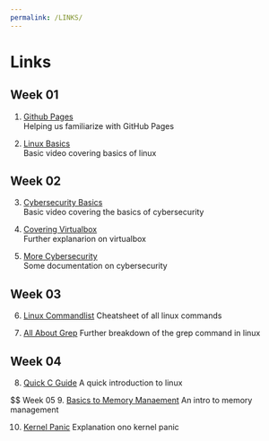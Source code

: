 ```yaml
---
permalink: /LINKS/
---
```


# Links

## Week 01

1. [Github Pages](https://www.youtube.com/watch?v=QyFcl_Fba-k)<br>
Helping us familiarize with GitHub Pages

2. [Linux Basics](https://www.youtube.com/watch?v=ROjZy1WbCIA)<br>
Basic video covering basics of linux

## Week 02

3. [Cybersecurity Basics](https://www.youtube.com/watch?v=5MMoxyK1Y9o)<br>
Basic video covering the basics of cybersecurity

4. [Covering Virtualbox](https://www.youtube.com/watch?v=sB_5fqiysi4)<br>
Further explanarion on virtualbox

5. [More Cybersecurity](https://www.geeksforgeeks.org/cyber-security-types-and-importance/)<br>
Some documentation on cybersecurity

## Week 03

6. [Linux Commandlist](https://www.linuxtrainingacademy.com/linux-commands-cheat-sheet/)
Cheatsheet of all linux commands

7. [All About Grep](https://www.opensourceforu.com/2012/06/beginners-guide-gnu-grep-basics/)
Further breakdown of the grep command in linux

## Week 04
8. [Quick C Guide](https://www.youtube.com/watch?v=EbIRKJykc_M)
A quick introduction to linux

$$ Week 05
9. [Basics to Memory Manaement](https://www.javatpoint.com/linux-memory-management)
An intro to memory management

10. [Kernel Panic](https://www.techtarget.com/searchdatacenter/definition/kernel-panic#:~:text=A%20kernel%20panic%20refers%20to,is%20unable%20to%20fix%20it.)
Explanation ono kernel panic
